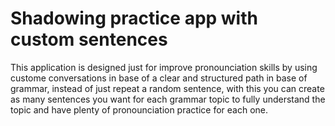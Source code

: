 # Shadowing practice app with custom sentences

This application is designed just for improve pronounciation skills by using custome conversations in base of a clear and structured path in base of grammar, instead of just repeat a random sentence, with this you can create as many sentences you want for each grammar topic to fully understand the topic and have plenty of pronounciation practice for each one. 